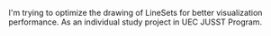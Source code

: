 I'm trying to optimize the drawing of LineSets for better visualization performance. As an individual study project in UEC JUSST Program.
